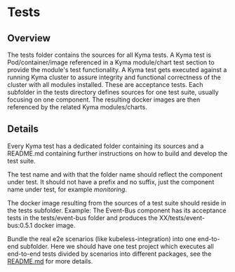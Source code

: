 # Tests

## Overview

The tests folder contains the sources for all Kyma tests.
A Kyma test is Pod/container/image referenced in a Kyma module/chart test section to provide the module's test functionality. 
A Kyma test gets executed against a running Kyma cluster to assure integrity and functional correctness of the cluster with all modules installed. These are acceptance tests.
Each subfolder in the tests directory defines sources for one test suite, usually focusing on one component. The resulting docker images are then referenced by the related Kyma modules/charts.

## Details

Every Kyma test has a dedicated folder containing its sources and a README.md containing further instructions on how to build and develop the test suite.

The test name and with that the folder name should reflect the component under test. It should not have a prefix and no suffix, just the component name under test, for example _monitoring_.

The docker image resulting from the sources of a test suite should reside in the tests subfolder.
Example: The Event-Bus component has its acceptance tests in the tests/event-bus folder and produces the XX/tests/event-bus:0.5.1 docker image.

Bundle the real e2e scenarios (like kubeless-integration) into one end-to-end subfolder. Here we should have one test project which executes all end-to-end tests divided by scenarios into different packages, see the [README.md](end-to-end/README.md) for more details.